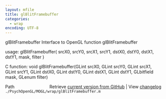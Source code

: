 ```yaml
---
layout: mfile
title: glBlitFramebuffer
categories:
  - wrap
encoding: UTF-8
---
```


glBlitFramebuffer  Interface to OpenGL function glBlitFramebuffer  

usage:  glBlitFramebuffer( srcX0, srcY0, srcX1, srcY1, dstX0, dstY0, dstX1, dstY1, mask, filter )  

C function:  void glBlitFramebuffer(GLint srcX0, GLint srcY0, GLint srcX1, GLint srcY1, GLint dstX0, GLint dstY0, GLint dstX1, GLint dstY1, GLbitfield mask, GLenum filter)  


<div class="code_header" style="text-align:right;">
  <span style="float:left;">Path&nbsp;&nbsp;</span> <span class="counter">Retrieve <a href=
  "https://raw.github.com/Psychtoolbox-3/Psychtoolbox-3/beta/./PsychOpenGL/MOGL/wrap/glBlitFramebuffer.m">current version from GitHub</a> | View <a href=
  "https://github.com/Psychtoolbox-3/Psychtoolbox-3/commits/beta/./PsychOpenGL/MOGL/wrap/glBlitFramebuffer.m">changelog</a></span>
</div>
<div class="code">
  <code>./PsychOpenGL/MOGL/wrap/glBlitFramebuffer.m</code>
</div>
